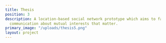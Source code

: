 ```yaml
---
title: Thesis
position: 3
description: A location-based social network prototype which aims to facilitate face-to-face
  communication about mutual interests that matter.
primary_image: "/uploads/thesis5.png"
layout: project
---
```


